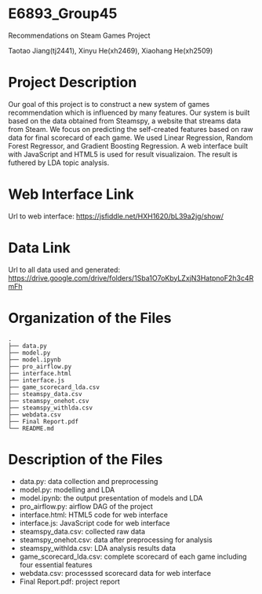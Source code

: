 # E6893_Group45
Recommendations on Steam Games Project

Taotao Jiang(tj2441), Xinyu He(xh2469), Xiaohang He(xh2509)

# Project Description
Our goal of this project is to construct a new system of games recommendation which is influenced by many features. Our system is built based on the data obtained from Steamspy, a website that streams data from Steam. We focus on predicting the self-created features based on raw data for final scorecard of each game. We used Linear Regression, Random Forest Regressor, and Gradient Boosting Regression. A web interface built with JavaScript and HTML5 is used for result visualizaion. The result is futhered by LDA topic analysis.

# Web Interface Link
Url to web interface: https://jsfiddle.net/HXH1620/bL39a2jg/show/

# Data Link
Url to all data used and generated: https://drive.google.com/drive/folders/1Sba1O7oKbyLZxjN3HatpnoF2h3c4RmFh

# Organization of the Files
```
. 
├── data.py  
├── model.py
├── model.ipynb  
├── pro_airflow.py 
├── interface.html
├── interface.js
├── game_scorecard_lda.csv
├── steamspy_data.csv
├── steamspy_onehot.csv
├── steamspy_withlda.csv
├── webdata.csv
├── Final Report.pdf
└── README.md

```

# Description of the Files
* data.py: data collection and preprocessing
* model.py: modelling and LDA
* model.ipynb: the output presentation of models and LDA
* pro_airflow.py: airflow DAG of the project
* interface.html: HTML5 code for web interface
* interface.js: JavaScript code for web interface
* steamspy_data.csv: collected raw data
* steamspy_onehot.csv: data after preprocessing for analysis
* steamspy_withlda.csv: LDA analysis results data
* game_scorecard_lda.csv: complete scorecard of each game including four essential features
* webdata.csv: processsed scorecard data for web interface
* Final Report.pdf: project report
